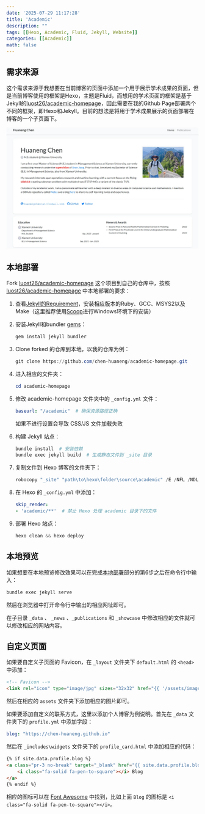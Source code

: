```yaml
---
date: '2025-07-29 11:17:28'
title: 'Academic'
description: ""
tags: [[Hexo, Academic, Fluid, Jekyll, Website]]
categories: [[Academic]]
math: false
---
```


## 需求来源

这个需求来源于我想要在当前博客的页面中添加一个用于展示学术成果的页面，但是当前博客使用的框架是Hexo，主题是Fluid，而想用的学术页面的框架是基于Jekyll的[luost26/academic-homepage](https://github.com/luost26/academic-homepage)，因此需要在我的Github Page部署两个不同的框架，即Hexo和Jekyll。目前的想法是将用于学术成果展示的页面部署在博客的一个子页面下。

![最终效果](banner.webp)

## 本地部署

Fork [luost26/academic-homepage](https://github.com/luost26/academic-homepage) 这个项目到自己的仓库中，按照 [luost26/academic-homepage](https://github.com/luost26/academic-homepage) 中本地部署的要求：

1. 查看[Jekyll的Requirement](https://jekyllrb.com/docs/installation/)，安装相应版本的Ruby、GCC、MSYS2以及Make（这里推荐使用[Scoop](https://chen-huaneng.github.io/2024/01/04/2024-01-04-2024-01-04-Scoop/)进行Windows环境下的安装）

2. 安装Jekyll和bundler [gems](https://jekyllrb.com/docs/ruby-101/#gems)：

   ````powershell
   gem install jekyll bundler
   ````

3. Clone forked 的仓库到本地，以我的仓库为例：

   ````powershell
   git clone https://github.com/chen-huaneng/academic-homepage.git
   ````

4. 进入相应的文件夹：

   ````powershell
   cd academic-homepage
   ````

5. 修改 academic-homepage 文件夹中的 `_config.yml` 文件：

   ````yaml
   baseurl: "/academic"  # 确保资源路径正确
   ````

   如果不进行设置会导致 CSS/JS 文件加载失败

6. 构建 Jekyll 站点：

   ```powershell
   bundle install  # 安装依赖
   bundle exec jekyll build  # 生成静态文件到 _site 目录
   ```

7. 复制文件到 Hexo 博客的文件夹下：

   ````powershell
   robocopy "_site" "path\to\hexo\folder\source\academic" /E /NFL /NDL /NP /XO
   ````

8. 在 Hexo 的 `_config.yml` 中添加：

   ```yaml
   skip_render:
   - 'academic/**'  # 禁止 Hexo 处理 academic 目录下的文件
   ```

9. 部署 Hexo 站点：

   ````powershell
   hexo clean && hexo deploy
   ````


## 本地预览

如果想要在本地预览修改效果可以在完成[本地部署](#本地部署)部分的第6步之后在命令行中输入：

```powershell
bundle exec jekyll serve
```

然后在浏览器中打开命令行中输出的相应网址即可。

在子目录 `_data` 、 `_news` 、`_publications` 和 `_showcase` 中修改相应的文件就可以修改相应的网站内容。

## 自定义页面

如果要自定义子页面的 Favicon，在 `_layout` 文件夹下 `default.html` 的 `<head>` 中添加：

```html
<!-- Favicon -->
<link rel="icon" type="image/jpg" sizes="32x32" href="{{ '/assets/images/icon/icon.jpg' | relative_url }}">
```

然后在相应的 `assets` 文件夹下添加相应的图片即可。

如果要添加自定义的联系方式，这里以添加个人博客为例说明。首先在 `_data` 文件夹下的 `profile.yml` 中添加字段：

```yaml
blog: "https://chen-huaneng.github.io"
```

然后在 `_includes\widgets` 文件夹下的 `profile_card.html` 中添加相应的代码：

```html
{% if site.data.profile.blog %}
<a class="pr-3 no-break" target="_blank" href="{{ site.data.profile.blog | relative_url }}">
	<i class="fa-solid fa-pen-to-square"></i> Blog
</a>
{% endif %}
```

相应的图标可以在 [Font Awesome](https://fontawesome.com/) 中找到，比如上面 `Blog` 的图标是 `<i class="fa-solid fa-pen-to-square"></i>`。

